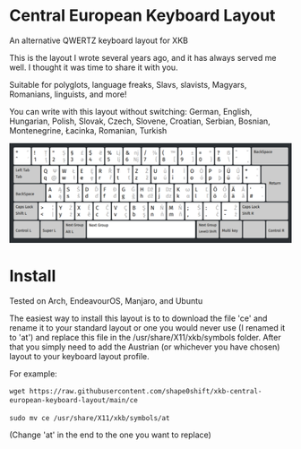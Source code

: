 # Central European Keyboard Layout
An alternative QWERTZ keyboard layout for XKB

This is the layout I wrote several years ago, and it has always served me well. I thought it was time to share it with you.

Suitable for polyglots, language freaks, Slavs, slavists, Magyars, Romanians, linguists, and more!

You can write with this layout without switching:
German, English, Hungarian, Polish, Slovak, Czech, Slovene, Croatian, Serbian, Bosnian, Montenegrine, Łacinka, Romanian, Turkish

![xkb-central-european](https://raw.githubusercontent.com/savetier/xkb-central-european/refs/heads/main/xkb-central-european.png)

# Install

Tested on Arch, EndeavourOS, Manjaro, and Ubuntu

The easiest way to install this layout is to to download the file 'ce' and rename it to your standard layout or one you would never use (I renamed it to 'at') and replace this file in the /usr/share/X11/xkb/symbols folder. After that you simply need to add the Austrian (or whichever you have chosen) layout to your keyboard layout profile. 

For example:

	wget https://raw.githubusercontent.com/shape0shift/xkb-central-european-keyboard-layout/main/ce

	sudo mv ce /usr/share/X11/xkb/symbols/at

(Change 'at' in the end to the one you want to replace)
